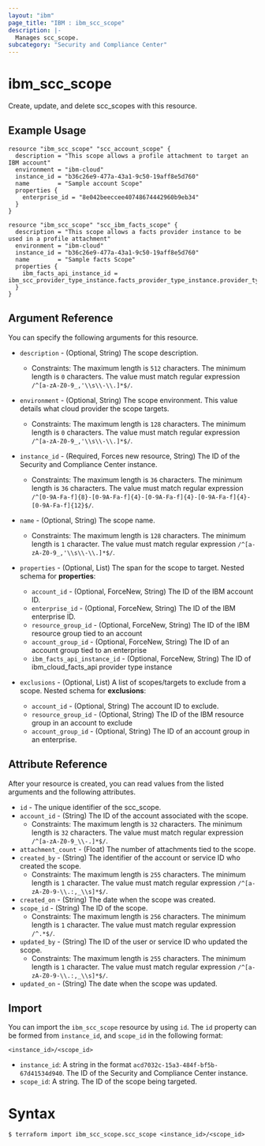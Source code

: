 ```yaml
---
layout: "ibm"
page_title: "IBM : ibm_scc_scope"
description: |-
  Manages scc_scope.
subcategory: "Security and Compliance Center"
---
```


# ibm_scc_scope

Create, update, and delete scc_scopes with this resource.

## Example Usage

```hcl
resource "ibm_scc_scope" "scc_account_scope" {
  description = "This scope allows a profile attachment to target an IBM account"
  environment = "ibm-cloud"
  instance_id = "b36c26e9-477a-43a1-9c50-19aff8e5d760"
  name        = "Sample account Scope"
  properties {
    enterprise_id = "8e042beeccee40748674442960b9eb34"
  }
}

resource "ibm_scc_scope" "scc_ibm_facts_scope" {
  description = "This scope allows a facts provider instance to be used in a profile attachment"
  environment = "ibm-cloud"
  instance_id = "b36c26e9-477a-43a1-9c50-19aff8e5d760"
  name        = "Sample facts Scope"
  properties {
    ibm_facts_api_instance_id = ibm_scc_provider_type_instance.facts_provider_type_instance.provider_type_instance_id
  }
}
```

## Argument Reference

You can specify the following arguments for this resource.

* `description` - (Optional, String) The scope description.
  * Constraints: The maximum length is `512` characters. The minimum length is `0` characters. The value must match regular expression `/^[a-zA-Z0-9_,'\\s\\-\\.]*$/`.
* `environment` - (Optional, String) The scope environment. This value details what cloud provider the scope targets.
  * Constraints: The maximum length is `128` characters. The minimum length is `0` characters. The value must match regular expression `/^[a-zA-Z0-9_,'\\s\\-\\.]*$/`.
* `instance_id` - (Required, Forces new resource, String) The ID of the Security and Compliance Center instance.
  * Constraints: The maximum length is `36` characters. The minimum length is `36` characters. The value must match regular expression `/^[0-9A-Fa-f]{8}-[0-9A-Fa-f]{4}-[0-9A-Fa-f]{4}-[0-9A-Fa-f]{4}-[0-9A-Fa-f]{12}$/`.
* `name` - (Optional, String) The scope name.
  * Constraints: The maximum length is `128` characters. The minimum length is `1` character. The value must match regular expression `/^[a-zA-Z0-9_,'\\s\\-\\.]*$/`.
* `properties` - (Optional, List) The span for the scope to target.
Nested schema for **properties**:
    * `account_id` - (Optional, ForceNew, String) The ID of the IBM account ID.
    * `enterprise_id` - (Optional, ForceNew, String) The ID of the IBM enterprise ID.
    * `resource_group_id` - (Optional, ForceNew, String) The ID of the IBM resource group tied to an account
    * `account_group_id` - (Optional, ForceNew, String) The ID of an account group tied to an enterprise
    * `ibm_facts_api_instance_id` - (Optional, ForceNew, String) The ID of ibm_cloud_facts_api provider type instance

* `exclusions` - (Optional, List) A list of scopes/targets to exclude from a scope.
Nested schema for **exclusions**:
    * `account_id` - (Optional, String) The account ID to exclude.
    * `resource_group_id` - (Optional, String) The ID of the IBM resource group in an account to exclude
    * `account_group_id` - (Optional, String) The ID of an account group in an enterprise.

## Attribute Reference

After your resource is created, you can read values from the listed arguments and the following attributes.

* `id` - The unique identifier of the scc_scope.
* `account_id` - (String) The ID of the account associated with the scope.
  * Constraints: The maximum length is `32` characters. The minimum length is `32` characters. The value must match regular expression `/^[a-zA-Z0-9_\\-.]*$/`.
* `attachment_count` - (Float) The number of attachments tied to the scope.
* `created_by` - (String) The identifier of the account or service ID who created the scope.
  * Constraints: The maximum length is `255` characters. The minimum length is `1` character. The value must match regular expression `/^[a-zA-Z0-9-\\.:,_\\s]*$/`.
* `created_on` - (String) The date when the scope was created.
* `scope_id` - (String) The ID of the scope.
  * Constraints: The maximum length is `256` characters. The minimum length is `1` character. The value must match regular expression `/^.*$/`.
* `updated_by` - (String) The ID of the user or service ID who updated the scope.
  * Constraints: The maximum length is `255` characters. The minimum length is `1` character. The value must match regular expression `/^[a-zA-Z0-9-\\.:,_\\s]*$/`.
* `updated_on` - (String) The date when the scope was updated.


## Import

You can import the `ibm_scc_scope` resource by using `id`.
The `id` property can be formed from `instance_id`, and `scope_id` in the following format:

```
<instance_id>/<scope_id>
```
* `instance_id`: A string in the format `acd7032c-15a3-484f-bf5b-67d41534d940`. The ID of the Security and Compliance Center instance.
* `scope_id`: A string. The ID of the scope being targeted.

# Syntax
```
$ terraform import ibm_scc_scope.scc_scope <instance_id>/<scope_id>
```

